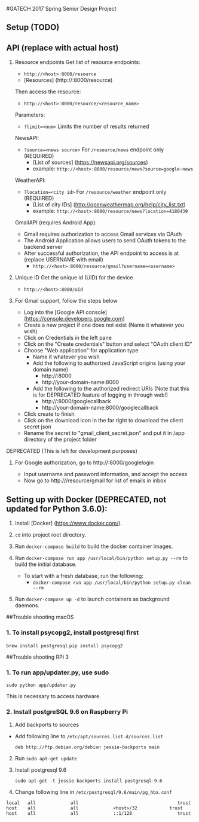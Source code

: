 #GATECH 2017 Spring Senior Design Project

## Setup (TODO)

## API (replace <host> with actual host)
1. Resource endpoints
    Get list of resource endpoints:
    * `http://<host>:8000/resource`
    * [Resources] (http://<host>:8000/resource)

    Then access the resource:
    * `http://<host>:8000/resource/<resource_name>`

    Parameters:
    * `?limit=<num>` Limits the number of results returned

    NewsAPI:
    * `?source=<news source>` For `/resource/news` endpoint only (REQUIRED)
        - [List of sources] (https://newsapi.org/sources)
        - example: `http://<host>:8000/resource/news?source=google-news`

    WeatherAPI:
    * `?location=<city id>` For `/resource/weather` endpoint only (REQUIRED)
        - [List of city IDs] (http://openweathermap.org/help/city_list.txt)
        - example: `http://<host>:8000/resource/news?location=4180439`

    GmailAPI (requires Android App):
    * Gmail requires authorization to access Gmail services via OAuth
    * The Android Application allows users to send OAuth tokens to the backend server
    * After successful authorization, the API endpoint to access is at (replace USERNAME with email)
        - `http://<host>:8000/resource/gmail?username=<username>`

2. Unique ID
    Get the unique id (UID) for the device
    * `http://<host>:8000/uid`

3. For Gmail support, follow the steps below
    * Log into the [Google API console] (https://console.developers.google.com)
    * Create a new project if one does not exist (Name it whatever you wish)
    * Click on Credentials in the left pane
    * Click on the "Create credentials" button and select "OAuth client ID"
    * Choose "Web application" for application type
        * Name it whatever you wish
        * Add the following to authorized JavaScript origins (using your domain name)
            - http://<host>:8000
            - http://your-domain-name:8000
        * Add the following to the authorized redirect URIs (Note that this is for DEPRECATED feature of logging in through web!)
            - http://<host>:8000/googlecallback
            - http://your-domain-name:8000/googlecallback
    * Click create to finish
    * Click on the download icon in the far right to download the client secret json
    * Rename the secret to "gmail_client_secret.json" and put it in /app directory of the project folder

DEPRECATED (This is left for development purposes)
1. For Google authorization, go to http://<host>:8000/googlelogin
    * Input username and password information, and accept the access
    * Now go to http://<host>/resource/gmail for list of emails in inbox

## Setting up with Docker (DEPRECATED, not updated for Python 3.6.0):

1. Install [Docker] (https://www.docker.com/).

2. `cd` into project root directory.

3. Run `docker-compose build` to build the docker container images.

3. Run `docker-compose run app /usr/local/bin/python setup.py --rm` to build the initial database.
    * To start with a fresh database, run the following:
        * `docker-compose run app /usr/local/bin/python setup.py clean --rm`
4. Run `docker-compose up -d` to launch containers as background daemons.

##Trouble shooting macOS
### 1. To install psycopg2, install postgresql first
`brew install postgresql`
`pip install psycopg2`

##Trouble shooting RPi 3
### 1. To run app/updater.py, use sudo
`sudo python app/updater.py`

This is necessary to access hardware.

### 2. Install postgreSQL 9.6 on Raspberry Pi

1. Add backports to sources
 - Add following line to `/etc/apt/sources.list.d/sources.list`

    `deb http://ftp.debian.org/debian jessie-backports main`

2. Run `sudo apt-get update`

3. Install postgresql 9.6

    `sudo apt-get -t jessie-backports install postgresql-9.6`

4. Change following line in `/etc/postgresql/9.6/main/pg_hba.conf`
```
local   all             all                                     trust
host    all             all             <host>/32            trust
host    all             all             ::1/128                 trust
```

